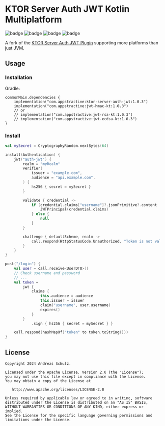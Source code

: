 ﻿# KTOR Server Auth JWT Kotlin Multiplatform

![badge][badge-android]
![badge][badge-apple]
![badge][badge-jvm]
![badge][badge-linux]

A fork of the [KTOR Server Auth JWT Plugin](https://ktor.io/docs/server-jwt.html) supporting more
platforms than just JVM.

## Usage

### Installation

Gradle:

```
commonMain.dependencies { 
    implementation("com.appstractive:ktor-server-auth-jwt:1.0.3")
    implementation("com.appstractive:jwt-hmac-kt:1.0.3")
    // or
    // implementation("com.appstractive:jwt-rsa-kt:1.0.3")
    // implementation("com.appstractive:jwt-ecdsa-kt:1.0.3")
}
```

### Install

```kotlin
val mySecret = CryptographyRandom.nextBytes(64)

install(Authentication) {
    jwt("auth-jwt") {
        realm = "myRealm"
        verifier(
            issuer = "example.com",
            audience = "api.example.com",
        ) {
            hs256 { secret = mySecret }
        }

        validate { credential ->
            if (credential.claims["username"]?.jsonPrimitive?.content != "") {
                JWTPrincipal(credential.claims)
            } else {
                null
            }
        }

        challenge { defaultScheme, realm ->
            call.respond(HttpStatusCode.Unauthorized, "Token is not valid or has expired")
        }
    }
}

post("/login") {
    val user = call.receive<UserDTO>()
    // Check username and password
    // ...
    val token =
        jwt {
            claims {
                this.audience = audience
                this.issuer = issuer
                claim("username", user.username)
                expires()
            }
        }
            .sign { hs256 { secret = mySecret } }

    call.respond(hashMapOf("token" to token.toString()))
}

```

## License

```
Copyright 2024 Andreas Schulz.

Licensed under the Apache License, Version 2.0 (the "License");
you may not use this file except in compliance with the License.
You may obtain a copy of the License at

   http://www.apache.org/licenses/LICENSE-2.0

Unless required by applicable law or agreed to in writing, software
distributed under the License is distributed on an "AS IS" BASIS,
WITHOUT WARRANTIES OR CONDITIONS OF ANY KIND, either express or implied.
See the License for the specific language governing permissions and
limitations under the License.
```

[badge-android]: http://img.shields.io/badge/platform-android-6EDB8D.svg?style=flat

[badge-apple]: http://img.shields.io/badge/platform-apple-111111.svg?style=flat

[badge-jvm]: http://img.shields.io/badge/platform-jvm-CDCDCD.svg?style=flat

[badge-linux]: http://img.shields.io/badge/platform-linux-CDCDCD.svg?style=flat